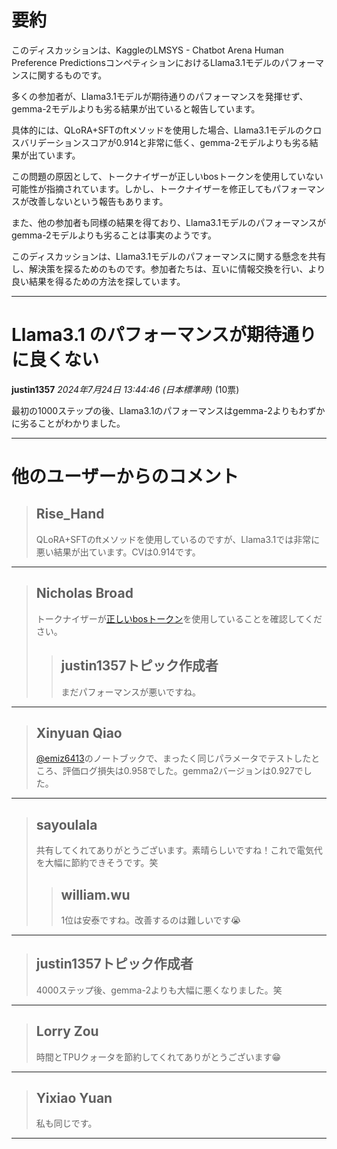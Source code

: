 # 要約 
このディスカッションは、KaggleのLMSYS - Chatbot Arena Human Preference PredictionsコンペティションにおけるLlama3.1モデルのパフォーマンスに関するものです。

多くの参加者が、Llama3.1モデルが期待通りのパフォーマンスを発揮せず、gemma-2モデルよりも劣る結果が出ていると報告しています。

具体的には、QLoRA+SFTのftメソッドを使用した場合、Llama3.1モデルのクロスバリデーションスコアが0.914と非常に低く、gemma-2モデルよりも劣る結果が出ています。

この問題の原因として、トークナイザーが正しいbosトークンを使用していない可能性が指摘されています。しかし、トークナイザーを修正してもパフォーマンスが改善しないという報告もあります。

また、他の参加者も同様の結果を得ており、Llama3.1モデルのパフォーマンスがgemma-2モデルよりも劣ることは事実のようです。

このディスカッションは、Llama3.1モデルのパフォーマンスに関する懸念を共有し、解決策を探るためのものです。参加者たちは、互いに情報交換を行い、より良い結果を得るための方法を探しています。


---
# Llama3.1 のパフォーマンスが期待通りに良くない

**justin1357** *2024年7月24日 13:44:46 (日本標準時)* (10票)

最初の1000ステップの後、Llama3.1のパフォーマンスはgemma-2よりもわずかに劣ることがわかりました。

---
# 他のユーザーからのコメント

> ## Rise_Hand
> 
> QLoRA+SFTのftメソッドを使用しているのですが、Llama3.1では非常に悪い結果が出ています。CVは0.914です。
> 
> 
> 
---
> ## Nicholas Broad
> 
> トークナイザーが[正しいbosトークン](https://huggingface.co/meta-llama/Meta-Llama-3.1-8B-Instruct/discussions/29)を使用していることを確認してください。
> 
> 
> 
> > ## justin1357トピック作成者
> > 
> > まだパフォーマンスが悪いですね。
> > 
> > 
> > 
---
> ## Xinyuan Qiao
> 
> [@emiz6413](https://www.kaggle.com/emiz6413)のノートブックで、まったく同じパラメータでテストしたところ、評価ログ損失は0.958でした。gemma2バージョンは0.927でした。
> 
> 
> 
---
> ## sayoulala
> 
> 共有してくれてありがとうございます。素晴らしいですね！これで電気代を大幅に節約できそうです。笑
> 
> 
> 
> > ## william.wu
> > 
> > 1位は安泰ですね。改善するのは難しいです😭
> > 
> > 
> > 
---
> ## justin1357トピック作成者
> 
> 4000ステップ後、gemma-2よりも大幅に悪くなりました。笑
> 
> 
> 
---
> ## Lorry Zou
> 
> 時間とTPUクォータを節約してくれてありがとうございます😁
> 
> 
> 
---
> ## Yixiao Yuan
> 
> 私も同じです。
> 
> 
> 
---

